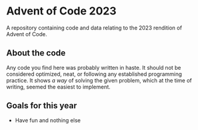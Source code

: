 # Advent of Code 2023
A repository containing code and data relating to the 2023 rendition of Advent of Code.

## About the code
Any code you find here was probably written in haste. It should not be considered optimized, neat,
or following any established programming practice. It shows *a way* of solving the given problem,
which at the time of writing, seemed the easiest to implement.

## Goals for this year
- Have fun and nothing else
